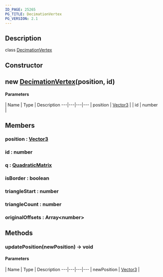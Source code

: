 ```yaml
---
ID_PAGE: 25265
PG_TITLE: DecimationVertex
PG_VERSION: 2.1
---
```

## Description

class [DecimationVertex](/classes/3.1/DecimationVertex)



## Constructor

## new [DecimationVertex](/classes/3.1/DecimationVertex)(position, id)



#### Parameters
 | Name | Type | Description
---|---|---|---
 | position | [Vector3](/classes/3.1/Vector3) | 
 | id | number | 
## Members

### position : [Vector3](/classes/3.1/Vector3)


### id : number


### q : [QuadraticMatrix](/classes/3.1/QuadraticMatrix)


### isBorder : boolean


### triangleStart : number


### triangleCount : number


### originalOffsets : Array&lt;number&gt;


## Methods

### updatePosition(newPosition) &rarr; void



#### Parameters
 | Name | Type | Description
---|---|---|---
 | newPosition | [Vector3](/classes/3.1/Vector3) | 

